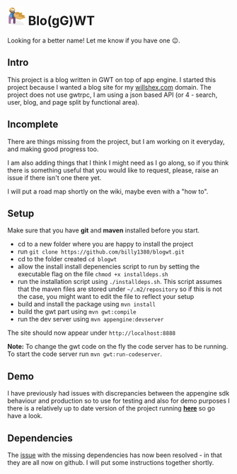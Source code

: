 # ![Blogwt](https://raw.githubusercontent.com/billy1380/blogwt/master/src/main/resources/com/willshex/blogwt/client/res/brand.png "Blogwt") Blo(gG)WT

Looking for a better name! Let me know if you have one :wink:.

## Intro
This project is a blog written in GWT on top of app engine. I started this project because I wanted a blog site for my [willshex.com](http://www.willshex.com "willshex.com") domain. The project does not use gwtrpc, I am using a json based API (or 4 - search, user, blog, and page split by functional area).

## Incomplete
There are things missing from the project, but I am working on it everyday, and making good progress too.

I am also adding things that I think I might need as I go along, so if you think there is something useful that you would like to request, please, raise an issue if there isn't one there yet.

I will put a road map shortly on the wiki, maybe even with a "how to".

## Setup
Make sure that you have __git__ and __maven__ installed before you start.

- cd to a new folder where you are happy to install the project
- run `git clone https://github.com/billy1380/blogwt.git`
- cd to the folder created `cd blogwt`
- allow the install install depenencies script to run by setting the executable flag on the file `chmod +x installdeps.sh`
- run the installation script using `./installdeps.sh`. This script assumes that the maven files are stored under `~/.m2/repository` so if this is not the case, you might want to edit the file to reflect your setup
- build and install the package using `mvn install`
- build the gwt part using `mvn gwt:compile`
- run the dev server using `mvn appengine:devserver`

The site should now appear under `http://localhost:8888`

__Note:__ To change the gwt code on the fly the code server has to be running. To start the code server run `mvn gwt:run-codeserver`.

## Demo
I have previously had issues with discrepancies between the appengine sdk behaviour and production so to use for testing and also for demo purposes I there is a relatively up to date version of the project running __[here](http://blogwtproject.appspot.com "Blogwt demo")__ so go have a look.

## Dependencies
The [issue](https://github.com/billy1380/blogwt/issues/21) with the missing dependencies has now been resolved - in that they are all now on github. I will put some instructions together shortly.
